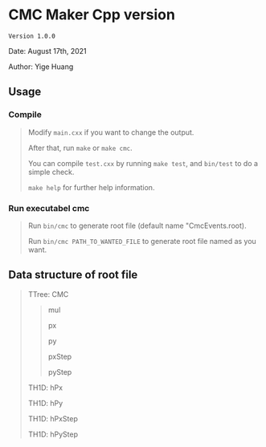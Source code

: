 # CMC Maker Cpp version

`Version 1.0.0`

Date: August 17th, 2021

Author: Yige Huang

## Usage

### Compile

> Modify `main.cxx` if you want to change the output.
>
> After that, run `make` or `make cmc`.
>
> You can compile `test.cxx` by running `make test`, and `bin/test` to do a simple check.
>
> `make help` for further help information.

### Run executabel cmc

> Run `bin/cmc` to generate root file (default name "CmcEvents.root).
>
> Run `bin/cmc PATH_TO_WANTED_FILE` to generate root file named as you want.

## Data structure of root file

> TTree: CMC
>
>> mul
>>
>> px
>>
>> py
>>
>> pxStep
>>
>> pyStep
>
> TH1D: hPx
>
> TH1D: hPy
>
> TH1D: hPxStep
>
> TH1D: hPyStep
